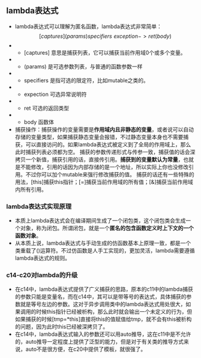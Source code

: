 ## lambda表达式
- lambda表达式可以理解为匿名函数，lambda表达式非常简单：
$$
[captures] (params) specifiers\,\,exception->ret(body)
$$
- - [captures] 意思是捕获列表，它可以捕获当前作用域0个或多个变量。
- - (params) 是可选参数列表，与普通的函数参数一样
- - specifiers 是指可选的限定符，比如mutable之类的。
- - expection 可选异常说明符
- - ret 可选的返回类型
- - body 函数体
- 捕获操作：捕获操作的变量需要是**作用域内且非静态的变量**，或者说可以自动存储的变量类型，如果捕获静态变量会报错，不过静态变量本身也不需要捕获，可以直接访问的。如果lambda表达式被定义到了全局的作用域上，那么此时捕获列表必须都为空。
捕获的参数传递形式与传参一致，捕获值的话会深拷贝一个新值，捕获引用的话，直接传引用。**捕获到的变量默认为常量**，也就是不能修改，引用的话因为内部存储的是一个地址，所以实际上你也没修改引用。不过你可以加个mutable来强行修改捕获的值。
捕获的话还有一些特殊的用法，[this]捕获this指针；[=]捕获当前作用域的所有值；[&]捕获当前作用域内所有引用。
### lambda表达式实现原理
- 本质上lambda表达式会在编译期间生成了一个闭包类，这个闭包类会生成一个对象，称为闭包。所谓闭包，就是一个**匿名的包含函数定义时上下文的一个函数对象**。
- 从本质上说，lambda表达式与手动生成的仿函数基本上原理一致，都是一个类重载了()运算符。不过仿函数是人手工实现的，更加灵活，lambda需要遵循lambda表达式的规则。
### c14-c20对lambda的升级
- 在c14中，lambda表达式提供了广义捕获的思路，原本的c11中的lambda捕获的参数只能是变量名，而在c14中，其可以是带等号的表达式，具体捕获的参数就是等号左边的参数。这对于异步调用类中的lambda表达式用处很大，如果调用的时候this指针已经被析构，那么此时就会输出一个未定义的行为，但如果捕获的时候[tmp=*this]直接将this的值赋值给tmp，就不会有this被析构的问题，因为此时this已经被深拷贝了。
- 在c14中，lambda表达式输入的参数还可以用auto推导，这在c11中是不允许的，auto推导一定程度上提供了泛型的能力，但是对于有关类的推导方式来说，auto不是很方便，在c20中提供了模板，就很强了。